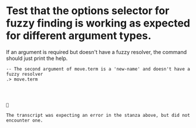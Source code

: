 # Test that the options selector for fuzzy finding is working as expected for different argument types.

If an argument is required but doesn't have a fuzzy resolver, the command should just print the help.


```ucm
-- The second argument of move.term is a 'new-name' and doesn't have a fuzzy resolver
.> move.term

```

```



🛑

The transcript was expecting an error in the stanza above, but did not encounter one.
